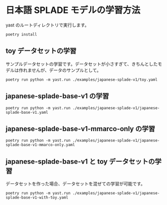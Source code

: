 

# 日本語 SPLADE モデルの学習方法

yast のルートディレクトリで実行します。

```
poetry install
```

## toy データセットの学習

サンプルデータセットの学習です。データセットが小さすぎて、きちんとしたモデルは作れませんが、データのサンプルとして。

```
poetry run python -m yast.run ./examples/japanese-splade-v1/toy.yaml
```

## japanese-splade-base-v1 の学習

```
poetry run python -m yast.run ./examples/japanese-splade-v1/japanese-splade-base-v1.yaml
```

## japanese-splade-base-v1-mmarco-only の学習

```
poetry run python -m yast.run ./examples/japanese-splade-v1/japanese-splade-base-v1-mmarco-only.yaml
```

## japanese-splade-base-v1 と toy データセットの学習

データセットを作った場合、データセットを混ぜての学習が可能です。

```
poetry run python -m yast.run ./examples/japanese-splade-v1/japanese-splade-base-v1-with-toy.yaml
```

